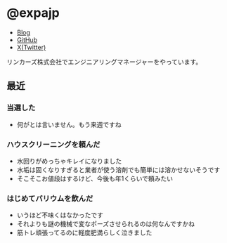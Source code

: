 # @expajp

* [Blog](http://expajp-tech.hatenablog.com/)
* [GitHub](https://github.com/expajp)
* [X(Twitter)](https://twitter.com/expajp)

リンカーズ株式会社でエンジニアリングマネージャーをやっています。

## 最近
### 当選した
* 何がとは言いません。もう来週ですね

### ハウスクリーニングを頼んだ
* 水回りがめっちゃキレイになりました
* 水垢は固くなりすぎると業者が使う溶剤でも簡単には溶かせないそうです
* そこそこお値段はするけど、今後も年1くらいで頼みたい

### はじめてバリウムを飲んだ
* いうほど不味くはなかったです
* それよりも謎の機械で変なポーズさせられるのは何なんですかね
* 筋トレ頑張ってるのに軽度肥満らしく泣きました
